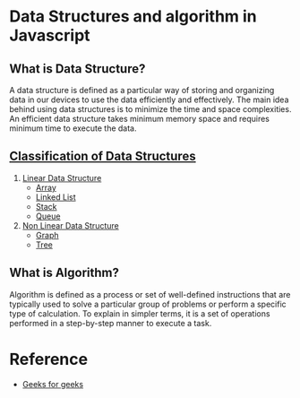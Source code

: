 # Data Structures and algorithm in Javascript

## What is Data Structure?

A data structure is defined as a particular way of storing and organizing data in our devices to use the data efficiently and effectively. The main idea behind using data structures is to minimize the time and space complexities. An efficient data structure takes minimum memory space and requires minimum time to execute the data.

## [Classification of Data Structures](https://github.com/sunnyyadav30/Data-Structure-and-algorithm-in-JS/tree/master/Data-Structures)

1. [Linear Data Structure](https://github.com/sunnyyadav30/Data-Structure-and-algorithm-in-JS/tree/master/Data-Structures/Linear-DSA)
   - [Array](https://github.com/sunnyyadav30/Data-Structure-and-algorithm-in-JS/tree/master/Data-Structures/Linear-DSA/Arrays)
   - [Linked List](https://github.com/sunnyyadav30/Data-Structure-and-algorithm-in-JS/tree/master/Data-Structures/Linear-DSA/Linked-list)
   - [Stack](https://github.com/sunnyyadav30/Data-Structure-and-algorithm-in-JS/tree/master/Data-Structures/Linear-DSA/Queue)
   - [Queue](https://github.com/sunnyyadav30/Data-Structure-and-algorithm-in-JS/tree/master/Data-Structures/Linear-DSA/Stack)
2. [Non Linear Data Structure](https://github.com/sunnyyadav30/Data-Structure-and-algorithm-in-JS/tree/master/Data-Structures/Non-Linear-DSA)
   - [Graph](https://github.com/sunnyyadav30/Data-Structure-and-algorithm-in-JS/tree/master/Data-Structures/Non-Linear-DSA/Graph)
   - [Tree](https://github.com/sunnyyadav30/Data-Structure-and-algorithm-in-JS/tree/master/Data-Structures/Non-Linear-DSA/Tree)

## What is Algorithm?

Algorithm is defined as a process or set of well-defined instructions that are typically used to solve a particular group of problems or perform a specific type of calculation. To explain in simpler terms, it is a set of operations performed in a step-by-step manner to execute a task.

# Reference

- [Geeks for geeks](https://www.geeksforgeeks.org/data-structures/?ref=lbp)
